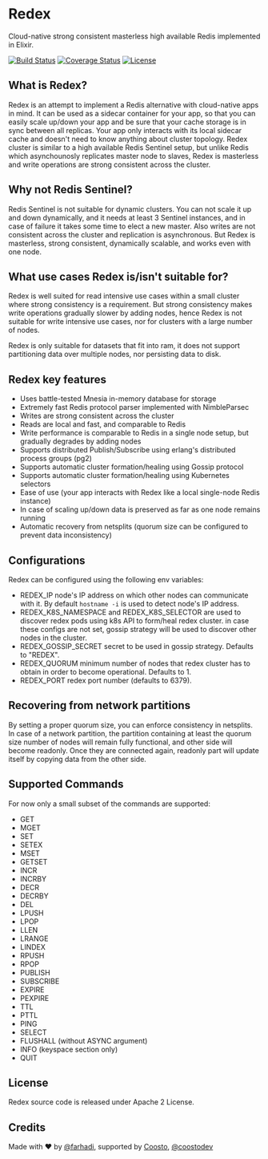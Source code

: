 # Redex

Cloud-native strong consistent masterless high available Redis implemented in Elixir.

[![Build Status](https://travis-ci.org/coosto/redex.svg?branch=master)](https://travis-ci.org/coosto/redex)
[![Coverage Status](https://coveralls.io/repos/github/coosto/redex/badge.svg?branch=master)](https://coveralls.io/github/coosto/redex?branch=master)
[![License](https://img.shields.io/badge/License-Apache%202.0-blue.svg)](https://opensource.org/licenses/Apache-2.0)

## What is Redex?

Redex is an attempt to implement a Redis alternative with cloud-native apps in mind.
It can be used as a sidecar container for your app, so that you can easily scale up/down
your app and be sure that your cache storage is in sync between all replicas.
Your app only interacts with its local sidecar cache and doesn't need to know anything
about cluster topology.
Redex cluster is similar to a high available Redis Sentinel setup, but unlike Redis
which asynchounosly replicates master node to slaves, Redex is masterless
and write operations are strong consistent across the cluster.

## Why not Redis Sentinel?

Redis Sentinel is not suitable for dynamic clusters. You can not scale it up and down
dynamically, and it needs at least 3 Sentinel instances, and in case of failure it takes
some time to elect a new master.
Also writes are not consistent across the cluster and replication is asynchronous.
But Redex is masterless, strong consistent, dynamically scalable, and works
even with one node.

## What use cases Redex is/isn't suitable for?

Redex is well suited for read intensive use cases within a small cluster where
strong consistency is a requirement. But strong consistency makes write operations
gradually slower by adding nodes, hence Redex is not suitable for write intensive use cases,
nor for clusters with a large number of nodes.

Redex is only suitable for datasets that fit into ram, it does not support partitioning
data over multiple nodes, nor persisting data to disk.

## Redex key features

- Uses battle-tested Mnesia in-memory database for storage
- Extremely fast Redis protocol parser implemented with NimbleParsec
- Writes are strong consistent across the cluster
- Reads are local and fast, and comparable to Redis
- Write performance is comparable to Redis in a single node setup, but gradually degrades by adding nodes
- Supports distributed Publish/Subscribe using erlang's distributed process groups (pg2)
- Supports automatic cluster formation/healing using Gossip protocol
- Supports automatic cluster formation/healing using Kubernetes selectors
- Ease of use (your app interacts with Redex like a local single-node Redis instance)
- In case of scaling up/down data is preserved as far as one node remains running
- Automatic recovery from netsplits (quorum size can be configured to prevent data inconsistency)

## Configurations

Redex can be configured using the following env variables:

- REDEX_IP
  node's IP address on which other nodes can communicate with it.
  By default `hostname -i` is used to detect node's IP address.
- REDEX_K8S_NAMESPACE and REDEX_K8S_SELECTOR
  are used to discover redex pods using k8s API to form/heal redex cluster.
  in case these configs are not set, gossip strategy will be used to discover other nodes in the cluster.
- REDEX_GOSSIP_SECRET
  secret to be used in gossip strategy. Defaults to "REDEX".
- REDEX_QUORUM
  minimum number of nodes that redex cluster has to obtain in order to become operational. Defaults to 1.
- REDEX_PORT
  redex port number (defaults to 6379).

## Recovering from network partitions

By setting a proper quorum size, you can enforce consistency in netsplits.
In case of a network partition, the partition containing at least the quorum size number
of nodes will remain fully functional, and other side will become readonly.
Once they are connected again, readonly part will update itself by copying data from the other side.

## Supported Commands

For now only a small subset of the commands are supported:

- GET
- MGET
- SET
- SETEX
- MSET
- GETSET
- INCR
- INCRBY
- DECR
- DECRBY
- DEL
- LPUSH
- LPOP
- LLEN
- LRANGE
- LINDEX
- RPUSH
- RPOP
- PUBLISH
- SUBSCRIBE
- EXPIRE
- PEXPIRE
- TTL
- PTTL
- PING
- SELECT
- FLUSHALL (without ASYNC argument)
- INFO (keyspace section only)
- QUIT

## License

Redex source code is released under Apache 2 License.

## Credits

Made with :heart: by [@farhadi](https://github.com/farhadi), supported by [Coosto](https://www.coosto.com/en), [@coostodev](https://twitter.com/coostodev)
